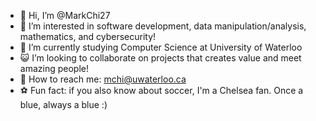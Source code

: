 - :wave: Hi, I’m @MarkChi27
- :eyes: I’m interested in software development, data manipulation/analysis, mathematics, and cybersecurity!
- :evergreen_tree: I’m currently studying Computer Science at University of Waterloo
- :smiley_cat: I’m looking to collaborate on projects that creates value and meet amazing people!
- :email: How to reach me: mchi@uwaterloo.ca
- :soccer: Fun fact: if you also know about soccer, I'm a Chelsea fan. Once a blue, always a blue :)
